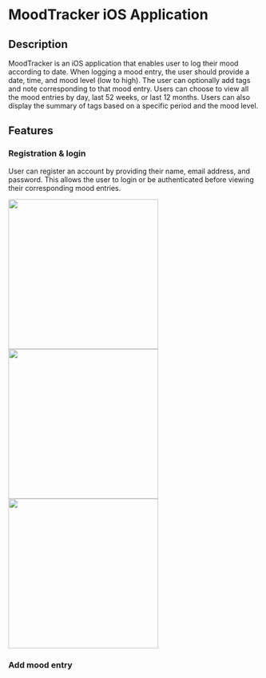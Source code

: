 # MoodTracker iOS Application

## Description
MoodTracker is an iOS application that enables user to log their mood according to date. When logging a mood entry, the user should provide a date, time, and mood level (low to high). The user can optionally add tags and note corresponding to that mood entry. Users can choose to view all the mood entries by day, last 52 weeks, or last 12 months. Users can also display the summary of tags based on a specific period and the mood level.

## Features

### Registration & login
User can register an account by providing their name, email address, and password. This allows the user to login or be authenticated before viewing their corresponding mood entries.
<p float="left">
    <img src="https://user-images.githubusercontent.com/49770088/184527120-45594066-4152-462d-9a0b-ca1466efe034.png" width="300">
    <img src="https://user-images.githubusercontent.com/49770088/184527123-a0a1d75d-8cd6-4a4f-bbf9-de2cbccb916a.png" width="300">
    <img src="https://user-images.githubusercontent.com/49770088/184527124-14d9ee98-48e1-4458-bbcf-a67d0440f2bc.png" width="300">
</p>

### Add mood entry
